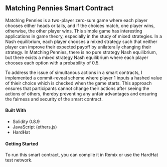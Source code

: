 ## Matching Pennies Smart Contract

Matching Pennies is a two-player zero-sum game where each player chooses either heads or tails, and if the choices match, one player wins, otherwise, the other player wins. This simple game has interesting applications in game theory, especially in the study of mixed strategies. In a Nash equilibrium, each player chooses a mixed strategy such that neither player can improve their expected payoff by unilaterally changing their strategy. In Matching Pennies, there is no pure strategy Nash equilibrium, but there exists a mixed strategy Nash equilibrium where each player chooses each option with a probability of 0.5. 

To address the issue of simultanous actions in a smart contracts, I implemented a commit-reveal scheme where player 1 inputs a hashed value of thieir choice which is checked when the game starts. This approach ensures that participants cannot change their actions after seeing the actions of others, thereby preventing any unfair advantages and ensuring the fairness and security of the smart contract.

#### Built With

 - Solidity 0.8.9
 - JavaScript (ethers.js)
 - HardHat

#### Getting Started

To run this smart contract, you can compile it in Remix or use the HardHat test network.    


